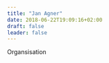 ```yaml
---
title: "Jan Agner"
date: 2018-06-22T19:09:16+02:00
draft: false
leader: false
---
```


Organsisation
